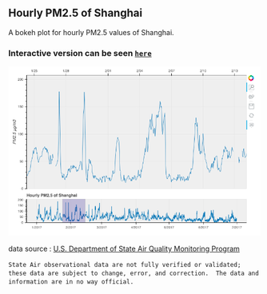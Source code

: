 ## Hourly PM2.5 of Shanghai

A bokeh plot for hourly PM2.5 values of Shanghai.

### Interactive version can be seen [`here`](https://casey0808.github.io/shanghai_pm25/pm25_sh.html)

![png](plot.png)



data source : [U.S. Department of State Air Quality Monitoring Program](http://www.stateair.net/web/historical/1/4.html)

`State Air observational data are not fully verified or validated; these data are subject to change, error, and correction.  The data and information are in no way official.`


